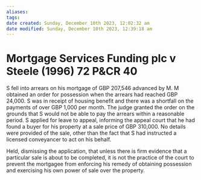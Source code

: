 ```yaml
---
aliases: 
tags: 
date created: Sunday, December 10th 2023, 12:02:32 am
date modified: Sunday, December 10th 2023, 12:39:18 am
---
```


# Mortgage Services Funding plc v Steele (1996) 72 P&CR 40

S fell into arrears on his mortgage of GBP 207,546 advanced by M. M obtained an order for possession when the arrears had reached GBP 24,000. S was in receipt of housing benefit and there was a shortfall on the payments of over GBP 1,000 per month. The judge granted the order on the grounds that S would not be able to pay the arrears within a reasonable period. S applied for leave to appeal, informing the appeal court that he had found a buyer for his property at a sale price of GBP 310,000. No details were provided of the sale, other than the fact that S had instructed a licensed conveyancer to act on his behalf.

Held, dismissing the application, that unless there is firm evidence that a particular sale is about to be completed, it is not the practice of the court to prevent the mortgagee from enforcing his remedy of obtaining possession and exercising his own power of sale over the property.
